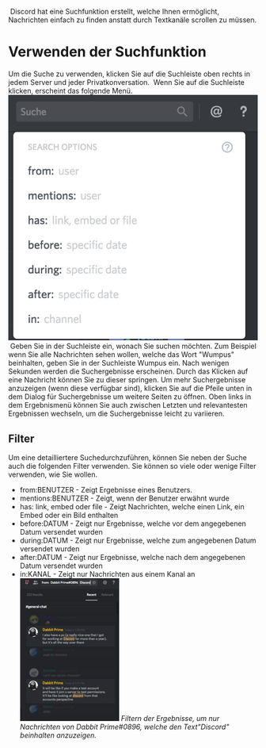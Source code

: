 <!-- TITLE: Suche -->
​
Discord hat eine Suchfunktion erstellt, welche Ihnen ermöglicht, Nachrichten einfach zu finden anstatt durch Textkanäle scrollen zu müssen.
# Verwenden der Suchfunktion
Um die Suche zu verwenden, klicken Sie auf die Suchleiste oben rechts in jedem Server und jeder Privatkonversation.
​
Wenn Sie auf die Suchleiste klicken, erscheint das folgende Menü.
​
![Search De 1](/uploads/search/search-de-1.png "Search De 1")
​
Geben Sie in der Suchleiste ein, wonach Sie suchen möchten. Zum Beispiel wenn Sie alle Nachrichten sehen wollen, welche das Wort "Wumpus" beinhalten, geben Sie in der Suchleiste Wumpus ein. Nach wenigen Sekunden werden die Suchergebnisse erscheinen. Durch das Klicken auf eine Nachricht können Sie zu dieser springen. Um mehr Suchergebnisse anzuzeigen (wenn diese verfügbar sind), klicken Sie auf die Pfeile unten in dem Dialog für Suchergebnisse um weitere Seiten zu öffnen. Oben links in dem Ergebnismenü können Sie auch zwischen Letzten und relevantesten Ergebnissen wechseln, um die Suchergebnisse leicht zu variieren.
## Filter
Um eine detailliertere Suchedurchzuführen, können Sie neben der Suche auch die folgenden Filter verwenden. Sie können so viele oder wenige Filter verwenden, wie Sie wollen.
​
* from:BENUTZER - Zeigt Ergebnisse eines Benutzers.
* mentions:BENUTZER - Zeigt, wenn der Benutzer erwähnt wurde
* has: link, embed oder file - Zeigt Nachrichten, welche einen Link, ein Embed oder ein Bild enthalten
* before:DATUM - Zeigt nur Ergebnisse, welche vor dem angegebenen Datum versendet wurden
* during:DATUM - Zeigt nur Ergebnisse, welche zum angegebenen Datum versendet wurden
* after:DATUM - Zeigt nur Ergebnisse, welche nach dem angegebenen Datum versendet wurden
* in:KANAL - Zeigt nur Nachrichten aus einem Kanal an
​
![Search 2](/uploads/search/search-2.png "Search 2")
​
*Filtern der Ergebnisse, um nur Nachrichten von Dabbit Prime#0896, welche den Text"Discord" beinhalten anzuzeigen.*